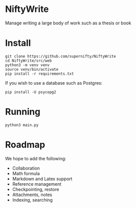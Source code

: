 # NiftyWrite
Manage writing a large body of work such as a thesis or book

# Install
```
git clone https://github.com/supernifty/NiftyWrite
cd NiftyWrite/src/web
python3 -m venv venv
source venv/bin/activate
pip install -r requirements.txt
```

If you wish to use a database such as Postgres:
```
pip install -U psycopg2
```

# Running
```
python3 main.py
```

# Roadmap
We hope to add the following:
* Collaboration
* Math formula
* Markdown and Latex support
* Reference management
* Checkpointing, restore
* Attachments, notes
* Indexing, searching
